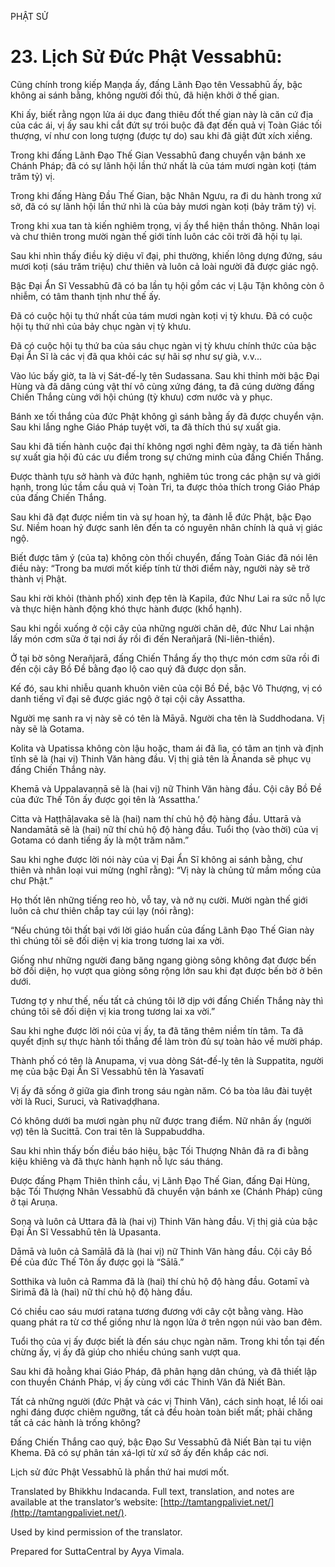  

PHẬT SỬ

# 23\. Lịch Sử Đức Phật Vessabhū:

Cũng chính trong kiếp Maṇḍa ấy, đấng Lãnh Đạo tên Vessabhū ấy, bậc không ai sánh bằng, không người đối thủ, đã hiện khởi ở thế gian.

Khi ấy, biết rằng ngọn lửa ái dục đang thiêu đốt thế gian này là căn cứ địa của các ái, vị ấy sau khi cắt đứt sự trói buộc đã đạt đến quả vị Toàn Giác tối thượng, ví như con long tượng (được tự do) sau khi đã giật đứt xích xiềng.

Trong khi đấng Lãnh Đạo Thế Gian Vessabhū đang chuyển vận bánh xe Chánh Pháp; đã có sự lãnh hội lần thứ nhất là của tám mươi ngàn koṭi (tám trăm tỷ) vị.

Trong khi đấng Hàng Đầu Thế Gian, bậc Nhân Ngưu, ra đi du hành trong xứ sở, đã có sự lãnh hội lần thứ nhì là của bảy mươi ngàn koṭi (bảy trăm tỷ) vị.

Trong khi xua tan tà kiến nghiêm trọng, vị ấy thể hiện thần thông. Nhân loại và chư thiên trong mười ngàn thế giới tính luôn các cõi trời đã hội tụ lại.

Sau khi nhìn thấy điều kỳ diệu vĩ đại, phi thường, khiến lông dựng đứng, sáu mươi koṭi (sáu trăm triệu) chư thiên và luôn cả loài người đã được giác ngộ.

Bậc Đại Ẩn Sĩ Vessabhū đã có ba lần tụ hội gồm các vị Lậu Tận không còn ô nhiễm, có tâm thanh tịnh như thế ấy.

Đã có cuộc hội tụ thứ nhất của tám mươi ngàn koṭi vị tỳ khưu. Đã có cuộc hội tụ thứ nhì của bảy chục ngàn vị tỳ khưu.

Đã có cuộc hội tụ thứ ba của sáu chục ngàn vị tỳ khưu chính thức của bậc Đại Ẩn Sĩ là các vị đã qua khỏi các sự hãi sợ như sự già, v.v...

Vào lúc bấy giờ, ta là vị Sát-đế-lỵ tên Sudassana. Sau khi thỉnh mời bậc Đại Hùng và đã dâng cúng vật thí vô cùng xứng đáng, ta đã cúng dường đấng Chiến Thắng cùng với hội chúng (tỳ khưu) cơm nước và y phục.

Bánh xe tối thắng của đức Phật không gì sánh bằng ấy đã được chuyển vận. Sau khi lắng nghe Giáo Pháp tuyệt vời, ta đã thích thú sự xuất gia.

Sau khi đã tiến hành cuộc đại thí không ngơi nghỉ đêm ngày, ta đã tiến hành sự xuất gia hội đủ các ưu điểm trong sự chứng minh của đấng Chiến Thắng.

Được thành tựu sở hành và đức hạnh, nghiêm túc trong các phận sự và giới hạnh, trong lúc tầm cầu quả vị Toàn Tri, ta được thỏa thích trong Giáo Pháp của đấng Chiến Thắng.

Sau khi đã đạt được niềm tin và sự hoan hỷ, ta đảnh lễ đức Phật, bậc Đạo Sư. Niềm hoan hỷ được sanh lên đến ta có nguyên nhân chính là quả vị giác ngộ.

Biết được tâm ý (của ta) không còn thối chuyển, đấng Toàn Giác đã nói lên điều này: “Trong ba mươi mốt kiếp tính từ thời điểm này, người này sẽ trở thành vị Phật.

Sau khi rời khỏi (thành phố) xinh đẹp tên là Kapila, đức Như Lai ra sức nỗ lực và thực hiện hành động khó thực hành được (khổ hạnh).

Sau khi ngồi xuống ở cội cây của những người chăn dê, đức Như Lai nhận lấy món cơm sữa ở tại nơi ấy rồi đi đến Nerañjarā (Ni-liên-thiền).

Ở tại bờ sông Nerañjarā, đấng Chiến Thắng ấy thọ thực món cơm sữa rồi đi đến cội cây Bồ Đề bằng đạo lộ cao quý đã được dọn sẵn.

Kế đó, sau khi nhiễu quanh khuôn viên của cội Bồ Đề, bậc Vô Thượng, vị có danh tiếng vĩ đại sẽ được giác ngộ ở tại cội cây Assattha.

Người mẹ sanh ra vị này sẽ có tên là Māyā. Người cha tên là Suddhodana. Vị này sẽ là Gotama.

Kolita và Upatissa không còn lậu hoặc, tham ái đã lìa, có tâm an tịnh và định tĩnh sẽ là (hai vị) Thinh Văn hàng đầu. Vị thị giả tên là Ānanda sẽ phục vụ đấng Chiến Thắng này.

Khemā và Uppalavaṇṇā sẽ là (hai vị) nữ Thinh Văn hàng đầu. Cội cây Bồ Đề của đức Thế Tôn ấy được gọi tên là ‘Assattha.’

Citta và Haṭṭhāḷavaka sẽ là (hai) nam thí chủ hộ độ hàng đầu. Uttarā và Nandamātā sẽ là (hai) nữ thí chủ hộ độ hàng đầu. Tuổi thọ (vào thời) của vị Gotama có danh tiếng ấy là một trăm năm.”

Sau khi nghe được lời nói này của vị Đại Ẩn Sĩ không ai sánh bằng, chư thiên và nhân loại vui mừng (nghĩ rằng): “Vị này là chủng tử mầm mống của chư Phật.”

Họ thốt lên những tiếng reo hò, vỗ tay, và nở nụ cười. Mười ngàn thế giới luôn cả chư thiên chắp tay cúi lạy (nói rằng):

“Nếu chúng tôi thất bại với lời giáo huấn của đấng Lãnh Đạo Thế Gian này thì chúng tôi sẽ đối diện vị kia trong tương lai xa vời.

Giống như những người đang băng ngang giòng sông không đạt được bến bờ đối diện, họ vượt qua giòng sông rộng lớn sau khi đạt được bến bờ ở bên dưới.

Tương tợ y như thế, nếu tất cả chúng tôi lỡ dịp với đấng Chiến Thắng này thì chúng tôi sẽ đối diện vị kia trong tương lai xa vời.”

Sau khi nghe được lời nói của vị ấy, ta đã tăng thêm niềm tín tâm. Ta đã quyết định sự thực hành tối thắng để làm tròn đủ sự toàn hảo về mười pháp.

Thành phố có tên là Anupama, vị vua dòng Sát-đế-lỵ tên là Suppatita, người mẹ của bậc Đại Ẩn Sĩ Vessabhū tên là Yasavatī

Vị ấy đã sống ở giữa gia đình trong sáu ngàn năm. Có ba tòa lâu đài tuyệt vời là Ruci, Suruci, và Rativaḍḍhana.

Có không dưới ba mươi ngàn phụ nữ được trang điểm. Nữ nhân ấy (người vợ) tên là Sucittā. Con trai tên là Suppabuddha.

Sau khi nhìn thấy bốn điều báo hiệu, bậc Tối Thượng Nhân đã ra đi bằng kiệu khiêng và đã thực hành hạnh nỗ lực sáu tháng.

Được đấng Phạm Thiên thỉnh cầu, vị Lãnh Đạo Thế Gian, đấng Đại Hùng, bậc Tối Thượng Nhân Vessabhū đã chuyển vận bánh xe (Chánh Pháp) cũng ở tại Aruṇa.

Soṇa và luôn cả Uttara đã là (hai vị) Thinh Văn hàng đầu. Vị thị giả của bậc Đại Ẩn Sĩ Vessabhū tên là Upasanta.

Dāmā và luôn cả Samālā đã là (hai vị) nữ Thinh Văn hàng đầu. Cội cây Bồ Đề của đức Thế Tôn ấy được gọi là “Sālā.”

Sotthika và luôn cả Ramma đã là (hai) thí chủ hộ độ hàng đầu. Gotamī và Sirimā đã là (hai) nữ thí chủ hộ độ hàng đầu.

Có chiều cao sáu mươi ratana tương đương với cây cột bằng vàng. Hào quang phát ra từ cơ thể giống như là ngọn lửa ở trên ngọn núi vào ban đêm.

Tuổi thọ của vị ấy được biết là đến sáu chục ngàn năm. Trong khi tồn tại đến chừng ấy, vị ấy đã giúp cho nhiều chúng sanh vượt qua.

Sau khi đã hoằng khai Giáo Pháp, đã phân hạng dân chúng, và đã thiết lập con thuyền Chánh Pháp, vị ấy cùng với các Thinh Văn đã Niết Bàn.

Tất cả những người (đức Phật và các vị Thinh Văn), cách sinh hoạt, lề lối oai nghi đáng được chiêm ngưỡng, tất cả đều hoàn toàn biết mất; phải chăng tất cả các hành là trống không?

Đấng Chiến Thắng cao quý, bậc Đạo Sư Vessabhū đã Niết Bàn tại tu viện Khema. Đã có sự phân tán xá-lợi từ xứ sở ấy đến khắp các nơi.

Lịch sử đức Phật Vessabhū là phần thứ hai mươi mốt.

Translated by Bhikkhu Indacanda. Full text, translation, and notes are available at the translator’s website: [http://tamtangpaliviet.net/](http://tamtangpaliviet.net/).

Used by kind permission of the translator.

Prepared for SuttaCentral by Ayya Vimala.